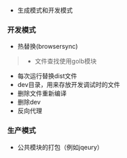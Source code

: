 * 生成模式和开发模式

### 开发模式
* 热替换(browsersync)

> * 文件查找使用golb模块
* 每次运行替换dist文件
* dev目录，用来存放开发调试时的文件
* 删除文件重新编译
* 删除dev
* 反向代理

### 生产模式
* 公共模块的打包（例如jqeury）

